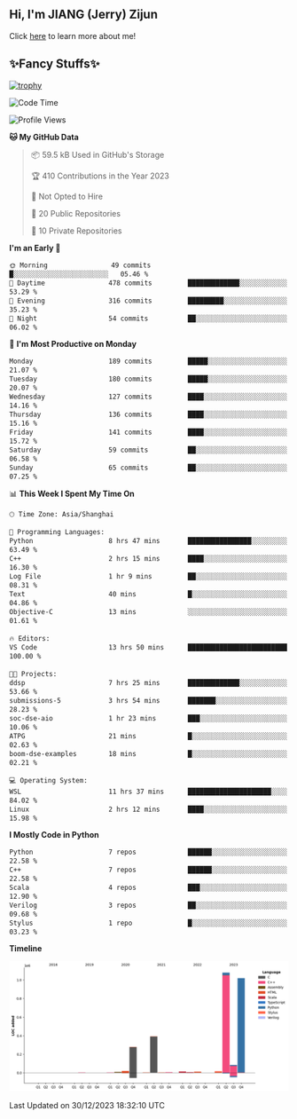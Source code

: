 ## Hi, I'm JIANG (Jerry) Zijun

Click [here](https://jzjerry.github.io/about/) to learn more about me!

## ✨Fancy Stuffs✨
[![trophy](https://github-profile-trophy.vercel.app/?username=jzjerry&theme=onedark)](https://github.com/ryo-ma/github-profile-trophy)
<!--START_SECTION:waka-->
![Code Time](http://img.shields.io/badge/Code%20Time-193%20hrs%2059%20mins-blue)

![Profile Views](http://img.shields.io/badge/Profile%20Views-0-blue)

**🐱 My GitHub Data** 

> 📦 59.5 kB Used in GitHub's Storage 
 > 
> 🏆 410 Contributions in the Year 2023
 > 
> 🚫 Not Opted to Hire
 > 
> 📜 20 Public Repositories 
 > 
> 🔑 10 Private Repositories 
 > 
**I'm an Early 🐤** 

```text
🌞 Morning                49 commits          █░░░░░░░░░░░░░░░░░░░░░░░░   05.46 % 
🌆 Daytime                478 commits         █████████████░░░░░░░░░░░░   53.29 % 
🌃 Evening                316 commits         █████████░░░░░░░░░░░░░░░░   35.23 % 
🌙 Night                  54 commits          ██░░░░░░░░░░░░░░░░░░░░░░░   06.02 % 
```
📅 **I'm Most Productive on Monday** 

```text
Monday                   189 commits         █████░░░░░░░░░░░░░░░░░░░░   21.07 % 
Tuesday                  180 commits         █████░░░░░░░░░░░░░░░░░░░░   20.07 % 
Wednesday                127 commits         ████░░░░░░░░░░░░░░░░░░░░░   14.16 % 
Thursday                 136 commits         ████░░░░░░░░░░░░░░░░░░░░░   15.16 % 
Friday                   141 commits         ████░░░░░░░░░░░░░░░░░░░░░   15.72 % 
Saturday                 59 commits          ██░░░░░░░░░░░░░░░░░░░░░░░   06.58 % 
Sunday                   65 commits          ██░░░░░░░░░░░░░░░░░░░░░░░   07.25 % 
```


📊 **This Week I Spent My Time On** 

```text
🕑︎ Time Zone: Asia/Shanghai

💬 Programming Languages: 
Python                   8 hrs 47 mins       ████████████████░░░░░░░░░   63.49 % 
C++                      2 hrs 15 mins       ████░░░░░░░░░░░░░░░░░░░░░   16.30 % 
Log File                 1 hr 9 mins         ██░░░░░░░░░░░░░░░░░░░░░░░   08.31 % 
Text                     40 mins             █░░░░░░░░░░░░░░░░░░░░░░░░   04.86 % 
Objective-C              13 mins             ░░░░░░░░░░░░░░░░░░░░░░░░░   01.61 % 

🔥 Editors: 
VS Code                  13 hrs 50 mins      █████████████████████████   100.00 % 

🐱‍💻 Projects: 
ddsp                     7 hrs 25 mins       █████████████░░░░░░░░░░░░   53.66 % 
submissions-5            3 hrs 54 mins       ███████░░░░░░░░░░░░░░░░░░   28.23 % 
soc-dse-aio              1 hr 23 mins        ███░░░░░░░░░░░░░░░░░░░░░░   10.06 % 
ATPG                     21 mins             █░░░░░░░░░░░░░░░░░░░░░░░░   02.63 % 
boom-dse-examples        18 mins             █░░░░░░░░░░░░░░░░░░░░░░░░   02.21 % 

💻 Operating System: 
WSL                      11 hrs 37 mins      █████████████████████░░░░   84.02 % 
Linux                    2 hrs 12 mins       ████░░░░░░░░░░░░░░░░░░░░░   15.98 % 
```

**I Mostly Code in Python** 

```text
Python                   7 repos             ██████░░░░░░░░░░░░░░░░░░░   22.58 % 
C++                      7 repos             ██████░░░░░░░░░░░░░░░░░░░   22.58 % 
Scala                    4 repos             ███░░░░░░░░░░░░░░░░░░░░░░   12.90 % 
Verilog                  3 repos             ██░░░░░░░░░░░░░░░░░░░░░░░   09.68 % 
Stylus                   1 repo              █░░░░░░░░░░░░░░░░░░░░░░░░   03.23 % 
```



**Timeline**

![Lines of Code chart](https://raw.githubusercontent.com/Jzjerry/Jzjerry/main/assets/bar_graph.png)


 Last Updated on 30/12/2023 18:32:10 UTC
<!--END_SECTION:waka-->
